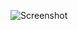 ![Screenshot](https://raw.githubusercontent.com/Cryakl/Ultimate-RAT-Collection/refs/heads/main/BeastDoor/Beast%202.07/Screenshot.png)
